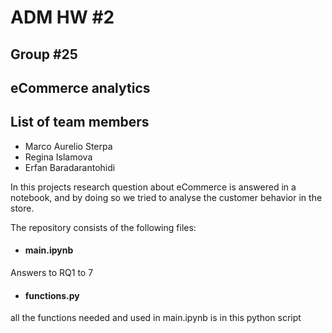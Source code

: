 # ADM HW #2
## Group #25
## eCommerce analytics

## List of team members 
* Marco Aurelio Sterpa 
* Regina Islamova 
* Erfan Baradarantohidi

In this projects research question about eCommerce is answered in a notebook, and by doing so we tried to analyse the customer behavior in the store.

The repository consists of the following files:

* #### main.ipynb
 Answers to RQ1 to 7
 
* #### functions.py
all the functions needed and used in main.ipynb is in this python script

